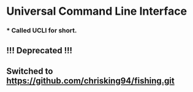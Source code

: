 # Universal Command Line Interface
### * Called UCLI for short.

## !!! Deprecated !!!
## Switched to https://github.com/chrisking94/fishing.git